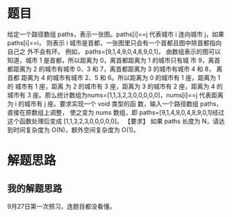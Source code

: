 # 题目
给定一个路径数组 paths，表示一张图。paths[i]==j 代表城市 i 连向城市 j，如果 paths[i]==i， 则表示 i 城市是首都，一张图里只会有一个首都且图中除首都指向自己之 外不会有环。
例如， paths=[9,1,4,9,0,4,8,9,0,1]，
由数组表示的图可以知道，城市 1 是首都，所以距离为 0，离首都距离为 1 的城市只有城 市 9，离首都距离为 2 的城市有城市 0、3 和 7，离首都距离为 3 的城市有城市 4 和 8， 离首都 距离为 4 的城市有城市 2、5 和 6。所以距离为 0 的城市有 1 座，距离为 1 的 城市有 1 座，距离 为 2 的城市有 3 座，距离为 3 的城市有 2 座，距离为 4 的城市有
3 座。那么统计数组为nums=[1,1,3,2,3,0,0,0,0,0]，nums[i]==j 代表距离为 i 的城市有 j 座。要求实现一个 void 类型的函 数，输入一个路径数组 paths，直接在原数组上调整， 使之变为 nums 数组，即 paths=[9,1,4,9,0,4,8,9,0,1]经过这个函数处理后变成 [1,1,3,2,3,0,0,0,0,0]。
【要求】
如果 paths 长度为 N，请达到时间复杂度为 O(N)，额外空间复杂度为 O(1)。

# 解题思路

## 我的解题思路
9月27日第一次预习，连题目都没看懂。
